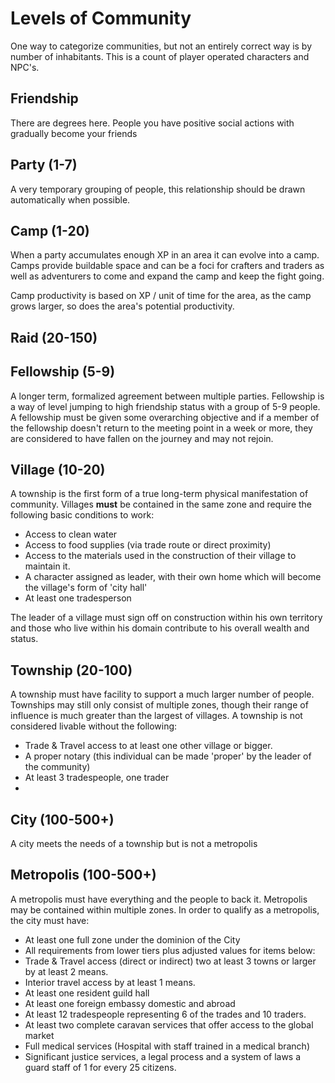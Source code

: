 # Levels of Community

One way to categorize communities, but not an entirely correct way is by number of inhabitants. This is a count of player operated characters and NPC's.

## Friendship

There are degrees here. People you have positive social actions with gradually become your friends

## Party (1-7)

A very temporary grouping of people, this relationship should be drawn automatically when possible.

## Camp (1-20)

When a party accumulates enough XP in an area it can evolve into a camp. Camps provide buildable space and can be a foci for crafters and traders as well as adventurers to come and expand the camp and keep the fight going.

Camp productivity is based on XP / unit of time for the area, as the camp grows larger, so does the area's potential productivity. 

## Raid (20-150)



## Fellowship (5-9)

A longer term, formalized agreement between multiple parties. Fellowship is a way of level jumping to high friendship status with a group of 5-9 people. A fellowship must be given some overarching objective and if a member of the fellowship doesn't return to the meeting point in a week or more, they are considered to have fallen on the journey and may not rejoin.

## Village (10-20)

A township is the first form of a true long-term physical manifestation of community. Villages **must** be contained in the same zone and require the following basic conditions to work:

- Access to clean water
- Access to food supplies (via trade route or direct proximity)
- Access to the materials used in the construction of their village to maintain it.
- A character assigned as leader, with their own home which will become the village's form of 'city hall'
- At least one tradesperson

The leader of a village must sign off on construction within his own territory and those who live within his domain contribute to his overall wealth and status.

## Township (20-100)

A township must have facility to support a much larger number of people. Townships may still only consist of multiple zones, though their range of influence is much greater than the largest of villages. A township is not considered livable without the following:

- Trade & Travel access to at least one other village or bigger.
- A proper notary (this individual can be made 'proper' by the leader of the community)
- At least 3 tradespeople, one trader
- 

## City (100-500+)

A city meets the needs of a township but is not a metropolis

## Metropolis (100-500+)

A metropolis must have everything and the people to back it. Metropolis may be contained within multiple zones. In order to qualify as a metropolis, the city must have:

- At least one full zone under the dominion of the City
- All requirements from lower tiers plus adjusted values for items below:
- Trade & Travel access (direct or indirect) two at least 3 towns or larger by at least 2 means.
- Interior travel access by at least 1 means.
- At least one resident guild hall
- At least one foreign embassy domestic and abroad
- At least 12 tradespeople representing 6 of the trades and 10 traders.
- At least two complete caravan services that offer access to the global market
- Full medical services (Hospital with staff trained in a medical branch)
- Significant justice services, a legal process and a system of laws a guard staff of 1 for every 25 citizens.